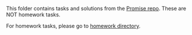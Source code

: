 This folder contains tasks and solutions from the [Promise repo](https://github.com/HowProgrammingWorks/Promise/tree/master/JavaScript/Tasks). These are NOT homework tasks.

For homework tasks, please go to [homework directory](../homework).
